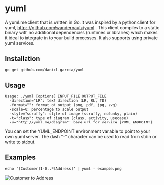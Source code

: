 # yuml
A yuml.me client that is written in Go. It was inspired by a 
python client for yuml, https://github.com/wandernauta/yuml .
This client compiles to a static binary with no additional
dependencies (runtimes or libraries) which makes it ideal to
integrate in to your build processes. It also supports using
private yuml services.

Installation
------------

```bash
go get github.com/daniel-garcia/yuml
```

Usage
-----

```
Usage: ./yuml [options] INPUT_FILE OUTPUT_FILE
  -direction="LR": text direction (LR, RL, TD)
  -format="": format of output (png, pdf, jpg, svg)
  -scale=0: percentage to scale output
  -style="scruffy": style of image (scruffy, nofunky, plain)
  -t="class": type of diagram (class, activity, usecase)
  -u="http://yuml.me/diagram": base url for service [YUML_ENDPOINT]
```

You can set the YUML_ENDPOINT environment variable to point
to your own yuml server. The dash "-" character can be used to
read from stdin or write to stdout.

Examples
--------

```
echo '[Customer]1-0..*[Address]' | yuml - example.png
```
![Customer to Address](http://yuml.me/diagram/scruffy/class/[Customer]-%3E[Billing%20Address])




